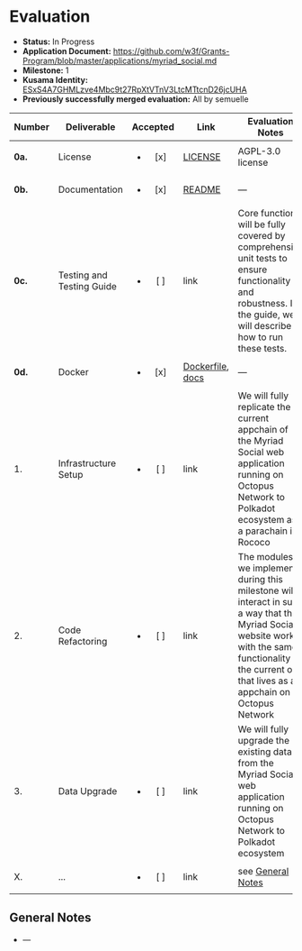 # Evaluation

- **Status:** In Progress
- **Application Document:** https://github.com/w3f/Grants-Program/blob/master/applications/myriad_social.md
- **Milestone:** 1
- **Kusama Identity:** [ESxS4A7GHMLzve4Mbc9t27RpXtVTnV3LtcMTtcnD26jcUHA](https://polkascan.io/pre/kusama/account/ESxS4A7GHMLzve4Mbc9t27RpXtVTnV3LtcMTtcnD26jcUHA)
- **Previously successfully merged evaluation:** All by semuelle

| Number | Deliverable | Accepted | Link | Evaluation Notes |
| ------ | ----------- | :------: | ---- |----------------- |
| **0a.** | License | <ul><li>[x] </li></ul> | [LICENSE](https://github.com/myriadsocial/myriad-node-parachain/blob/7619f605f165b9c53dd14f1ddbcdd86b7b5e07cb/LICENSE) | AGPL-3.0 license |
| **0b.** | Documentation | <ul><li>[x] </li></ul> | [README](https://github.com/myriadsocial/myriad-node-parachain/blob/7619f605f165b9c53dd14f1ddbcdd86b7b5e07cb/README.md) | — |
| **0c.** | Testing and Testing Guide | <ul><li>[ ] </li></ul> | link | Core functions will be fully covered by comprehensive unit tests to ensure functionality and robustness. In the guide, we will describe how to run these tests. |
| **0d.** | Docker | <ul><li>[x] </li></ul> | [Dockerfile](https://github.com/myriadsocial/myriad-node-parachain/blob/7619f605f165b9c53dd14f1ddbcdd86b7b5e07cb/Dockerfile), [docs](https://github.com/myriadsocial/myriad-node-parachain/tree/7619f605f165b9c53dd14f1ddbcdd86b7b5e07cb#run-in-docker) | — |
| 1. | Infrastructure Setup | <ul><li>[ ] </li></ul> | link | We will fully replicate the current appchain of the Myriad Social web application running on Octopus Network to Polkadot ecosystem as a parachain in Rococo |
| 2. | Code Refactoring | <ul><li>[ ] </li></ul> | link | The modules we implement during this milestone will interact in such a way that the Myriad Social website works with the same functionality as the current one that lives as an appchain on Octopus Network|
| 3. | Data Upgrade | <ul><li>[ ] </li></ul> | link | We will fully upgrade the existing data from the Myriad Social web application running on Octopus Network to Polkadot ecosystem|
| X. | ... | <ul><li>[ ] </li></ul> | link | see [General Notes](#general-notes) |


## General Notes

- —

